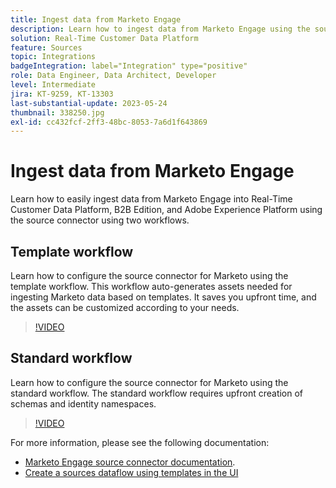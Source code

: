 ```yaml
---
title: Ingest data from Marketo Engage
description: Learn how to ingest data from Marketo Engage using the source connector using the standard and template workflows.
solution: Real-Time Customer Data Platform
feature: Sources
topic: Integrations
badgeIntegration: label="Integration" type="positive"
role: Data Engineer, Data Architect, Developer
level: Intermediate
jira: KT-9259, KT-13303
last-substantial-update: 2023-05-24
thumbnail: 338250.jpg
exl-id: cc432fcf-2ff3-48bc-8053-7a6d1f643869
---
```

# Ingest data from Marketo Engage

Learn how to easily ingest data from Marketo Engage into Real-Time Customer Data Platform, B2B Edition, and Adobe Experience Platform using the source connector using two workflows.

## Template workflow 

Learn how to configure the source connector for Marketo using the template workflow. This workflow auto-generates assets needed for ingesting Marketo data based on templates. It saves you upfront time, and the assets can be customized according to your needs. 

>[!VIDEO](https://video.tv.adobe.com/v/3419550?quality=12&learn=on)

## Standard workflow

Learn how to configure the source connector for Marketo using the standard workflow. The standard workflow requires upfront creation of schemas and identity namespaces. 

>[!VIDEO](https://video.tv.adobe.com/v/338250?quality=12&learn=on)

For more information, please see the following documentation:
* [Marketo Engage source connector documentation](https://experienceleague.adobe.com/docs/experience-platform/sources/connectors/adobe-applications/marketo/marketo.html).
* [Create a sources dataflow using templates in the UI](https://experienceleague.adobe.com/docs/experience-platform/sources/ui-tutorials/templates.html#)
